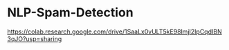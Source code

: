 # NLP-Spam-Detection
https://colab.research.google.com/drive/1SaaLx0vULT5kE98lmjI2IpCqdIBN3qJO?usp=sharing
